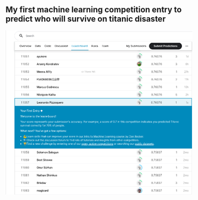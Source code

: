 ## My first machine learning competition entry to predict who will survive on titanic disaster

![Print](https://github.com/LeonardoPizzoquero/titanic-kaggle/blob/main/leaderboard/leaderboard.png)
